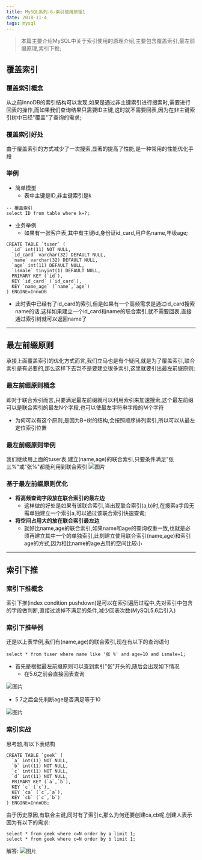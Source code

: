 ```yaml
---
title: MySQL系列-6-索引使用原理1
date: 2018-11-4
tags: mysql
---
```

>本篇主要介绍MySQL中关于索引使用的原理介绍,主要包含覆盖索引,最左前缀原理,索引下推;

<!-- more -->


## 覆盖索引
### 覆盖索引概念
从之前InnoDB的索引结构可以发现,如果是通过非主键索引进行搜索时,需要进行回表的操作,而如果我们查询结果只需要ID主键,这时就不需要回表,因为在非主键索引树中已经"覆盖"了查询的需求;
### 覆盖索引好处
由于覆盖索引的方式减少了一次搜索,显著的提高了性能,是一种常用的性能优化手段

### 举例
* 简单模型
  * 表中主键是ID,非主键索引是k
```
-- 覆盖索引
select ID from table where k=?;
```
* 业务举例
  * 如果有一张客户表,其中有主键id,身份证id_card,用户名name,年级age;
```
CREATE TABLE `tuser` (
  `id` int(11) NOT NULL,
  `id_card` varchar(32) DEFAULT NULL,
  `name` varchar(32) DEFAULT NULL,
  `age` int(11) DEFAULT NULL,
  `ismale` tinyint(1) DEFAULT NULL,
  PRIMARY KEY (`id`),
  KEY `id_card` (`id_card`),
  KEY `name_age` (`name`,`age`)
) ENGINE=InnoDB
```
* 此时表中已经有了id_card的索引,但是如果有一个高频需求是通过id_card搜索name的话,这样如果建立一个id_card和name的联合索引,就不需要回表,直接通过索引树就可以返回name了

---
## 最左前缀原则
承接上面覆盖索引的优化方式而言,我们立马也是有个疑问,就是为了覆盖索引,联合索引是有必要的,那么这样下去岂不是要建立很多索引,这里就要引出最左前缀原则;
### 最左前缀原则概念
即对于联合索引而言,只要满足最左前缀就可以利用索引来加速搜索,这个最左前缀可以是联合索引的最左N个字段,也可以使最左字符串字段的M个字符
* 为何可以有这个原则,是因为B+树的结构,会按照顺序排列索引,所以可以从最左定位索引位置

### 最左前缀原则举例
我们继续用上面的tuser表,建立(name,age)的联合索引,只要条件满足"张三%"或"张%"都能利用到联合索引
![图片](https://i.loli.net/2019/03/04/5c7d2dc704bd3.png)

### 基于最左前缀原则优化
* **将高频查询字段放在联合索引的最左边**
  * 这样做的好处是如果有该联合索引,当出现联合索引(a,b)时,在搜索a字段无需单独建立一个索引a,可以通过该联合索引快速查询;
* **将空间占用大的放在联合索引最左边**
  * 就好比name,age的联合索引,如果name和age的查询权重一致,也就是必须再建立其中一个的单独索引,此刻建立使用联合索引(name,age)和索引age的方式,因为相比name的age占用的空间比较小

---
## 索引下推
### 索引下推概念
索引下推(index condition pushdown)是可以在索引遍历过程中,先对索引中包含的字段做判断,直接过滤掉不满足的条件,减少回表次数(MySQL5.6后引入)

### 索引下推举例
还是以上表举例,我们有(name,age)的联合索引,现在有以下的查询语句
```
select * from tuser where name like '张 %' and age=10 and ismale=1;
```
* 首先是根据最左前缀原则可以查到索引"张"开头的,随后会出现如下情况
  * 在5.6之前会直接回表查询

![图片](https://i.loli.net/2019/03/04/5c7d2dc706b9f.png)
  * 5.7之后会先判断age是否满足等于10

![图片](https://i.loli.net/2019/03/04/5c7d2dc708bc1.png)

### 索引实战
思考题,有以下表结构
```
CREATE TABLE `geek` (
  `a` int(11) NOT NULL,
  `b` int(11) NOT NULL,
  `c` int(11) NOT NULL,
  `d` int(11) NOT NULL,
  PRIMARY KEY (`a`,`b`),
  KEY `c` (`c`),
  KEY `ca` (`c`,`a`),
  KEY `cb` (`c`,`b`)
) ENGINE=InnoDB;
```
由于历史原因,有联合主键,同时有了索引c,那么为何还要创建ca,cb呢,创建人表示因为有以下的需求:
```
select * from geek where c=N order by a limit 1;
select * from geek where c=N order by b limit 1;
```
解答:
![图片](https://i.loli.net/2019/03/04/5c7d2dc6d9a57.png)

